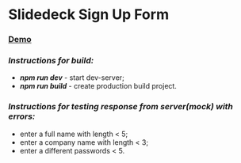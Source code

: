 # Slidedeck Sign Up Form

### [Demo](https://app.netlify.com/sites/slidedeck-sign-up/overview)

### _Instructions for build:_
- ***npm run dev*** - start dev-server;
- ***npm run build*** - create production build project.

### _Instructions for testing response from server(mock) with errors:_
- enter a full name with length < 5;
- enter a company name with length < 3;
- enter a different passwords < 5.

